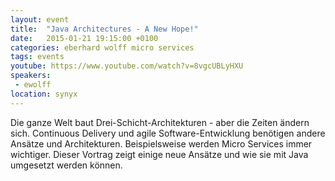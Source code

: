 ```yaml
---
layout: event
title:  "Java Architectures - A New Hope!"
date:   2015-01-21 19:15:00 +0100
categories: eberhard wolff micro services
tags: events
youtube: https://www.youtube.com/watch?v=8vgcUBLyHXU
speakers: 
 - ewolff
location: synyx
---
```


Die ganze Welt baut Drei-Schicht-Architekturen - aber die Zeiten ändern sich. Continuous Delivery und agile Software-Entwicklung benötigen andere Ansätze und Architekturen. Beispielsweise werden Micro Services immer wichtiger. Dieser Vortrag zeigt einige neue Ansätze und wie sie mit Java umgesetzt werden können.
